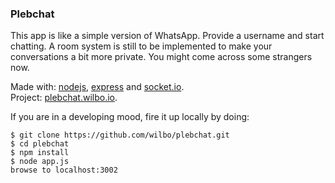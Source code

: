 ### Plebchat

This app is like a simple version of WhatsApp. Provide a username and start chatting. A room system is still to be implemented to make your conversations a bit more private. You might come across some strangers now.

Made with: [nodejs](https://nodejs.org/en/), [express](http://expressjs.com/) and [socket.io](http://socket.io/).<br>
Project: [plebchat.wilbo.io](http://plebchat.wilbo.io). <br>

If you are in a developing mood, fire it up locally by doing:

    $ git clone https://github.com/wilbo/plebchat.git
    $ cd plebchat
    $ npm install
    $ node app.js
    browse to localhost:3002
